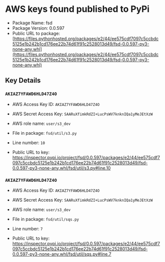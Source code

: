 # AWS keys found published to PyPi

* Package Name: fsd
* Package Version: 0.0.597
* Public URL to package: [https://files.pythonhosted.org/packages/e2/44/ee575cdf7097c5ccbdc5125e1b242b1cd176ee22b74d61f91c2528013d49/fsd-0.0.597-py3-none-any.whl](https://files.pythonhosted.org/packages/e2/44/ee575cdf7097c5ccbdc5125e1b242b1cd176ee22b74d61f91c2528013d49/fsd-0.0.597-py3-none-any.whl)

## Key Details

### `AKIAZ7YFAWD6HLD47Z4O`

* AWS Access Key ID: `AKIAZ7YFAWD6HLD47Z4O`
* AWS Secret Access Key: `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` 
* AWS role name: `user/s3_dev`
* File in package: `fsd/util/s3.py`
* Line number: `10`

* Public URL to key: https://inspector.pypi.io/project/fsd/0.0.597/packages/e2/44/ee575cdf7097c5ccbdc5125e1b242b1cd176ee22b74d61f91c2528013d49/fsd-0.0.597-py3-none-any.whl/fsd/util/s3.py#line.10



### `AKIAZ7YFAWD6HLD47Z4O`

* AWS Access Key ID: `AKIAZ7YFAWD6HLD47Z4O`
* AWS Secret Access Key: `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` 
* AWS role name: `user/s3_dev`
* File in package: `fsd/util/sqs.py`
* Line number: `7`

* Public URL to key: https://inspector.pypi.io/project/fsd/0.0.597/packages/e2/44/ee575cdf7097c5ccbdc5125e1b242b1cd176ee22b74d61f91c2528013d49/fsd-0.0.597-py3-none-any.whl/fsd/util/sqs.py#line.7


